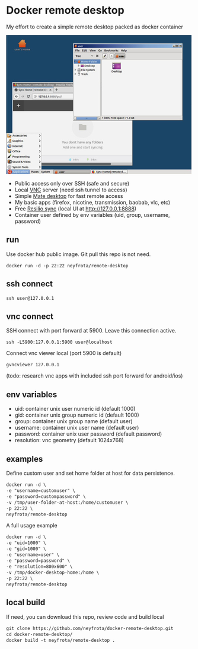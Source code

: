 # Docker remote desktop

My effort to create a simple remote desktop packed as docker container

![Screenshot](screenshot.jpg "Screenshot")

* Public access only over SSH (safe and secure)
* Local [VNC](https://en.wikipedia.org/wiki/Virtual_Network_Computing) server (need ssh tunnel to access)
* Simple [Mate desktop](https://mate-desktop.org/) for fast remote access
* My basic apps (firefox, nicotine, transmission, baobab, vlc, etc)
* Free [Resilio sync](https://www.resilio.com/individuals/) (local UI at http://127.0.0.1:8888)
* Container user defined by env variables (uid, group, username, password)

## run

Use docker hub public image. Git pull this repo is not need.  
```
docker run -d -p 22:22 neyfrota/remote-desktop
```

## ssh connect

```
ssh user@127.0.0.1
```

## vnc connect

SSH connect with port forward at 5900. Leave this connection active.
```
ssh -L5900:127.0.0.1:5900 user@localhost
```
Connect vnc viewer local (port 5900 is default)
```
gvncviewer 127.0.0.1
```
(todo: research vnc apps with included ssh port forward for android/ios)


## env variables

* uid: container unix user numeric id (default 1000)
* gid: container unix group numeric id (default 1000)
* group: container unix group name (default user)
* username: container unix user name (default user)
* password: container unix user password (default password)
* resolution: vnc geometry (default 1024x768)

## examples

Define custom user and set home folder at host for data persistence.
```
docker run -d \
-e "username=customuser" \
-e "password=custompassword" \
-v /tmp/user-folder-at-host:/home/customuser \
-p 22:22 \
neyfrota/remote-desktop
```

A full usage example
```
docker run -d \
-e "uid=1000" \
-e "gid=1000" \
-e "username=user" \
-e "password=password" \
-e "resolution=800x600" \
-v /tmp/docker-desktop-home:/home \
-p 22:22 \
neyfrota/remote-desktop
```

## local build

If need, you can download this repo, review code and build local

```
git clone https://github.com/neyfrota/docker-remote-desktop.git
cd docker-remote-desktop/
docker build -t neyfrota/remote-desktop .
```
